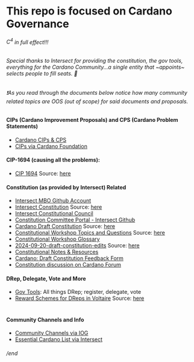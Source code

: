 # This repo is focused on Cardano Governance #

###### $C^4$ in full effect!!!
###### Special thanks to Intersect for providing the constitution, the gov tools, everything for the Cardano Community...a single entity that ~appoints~ selects people to fill seats. 👏
###### ❗As you read through the documents below notice how many community related topics are OOS (out of scope) for said documents and proposals.


#### CIPs (Cardano Improvement Proposals) and CPS (Cardano Problem Statements)
- [Cardano CIPs & CPS](https://github.com/cardano-foundation/CIPs/tree/master)
- [CIPs via Cardano Foundation](https://cips.cardano.org/)

#### CIP-1694 (causing all the problems):
- [CIP 1694](https://github.com/st8tikratio/CCCC/blob/main/1694.md) Source: [here](https://github.com/JaredCorduan/CIPs/blob/voltaire-v1/CIP-1694/README.md?plain=1)

#### Constitution (as provided by Intersect) Related
- [Intersect MBO Github Account](https://github.com/IntersectMBO)
- [Intersect Constitution](https://github.com/st8tikratio/CCCC/blob/main/IntersectConstitution.md) Source: [here](https://docs.intersectmbo.org/cardano/cardano-governance)
- [Intersect Constitutional Council](https://github.com/IntersectMBO/intersect-constitutional-council)
- [Constitution Committee Portal - Intersect Github](https://github.com/IntersectMBO/cc-portal)
- [Cardano Draft Constitution](https://github.com/st8tikratio/CCCC/blob/main/Cardano%20Draft%20Constitution.pdf) Source: [here](https://github.com/IntersectMBO/draft-constitution)
- [Constitutional Workshop Topics and Questions](https://github.com/st8tikratio/CCCC/blob/main/Constitutional%20Workshop%20Topics%20and%20Q's%20-%20Google%20Docs.pdf) Source: [here](https://docs.google.com/document/d/1_aEfTRbAFJebCbg9DiLjBmSuwYfW-i-Rjk1cqXUKrXo/edit?tab=t.0#heading=h.4mdrss2rywz2)
- [Constitutional Workshop Glossary](https://docs.intersectmbo.org/cardano/cardano-governance/cardano-constitution/draft-cardano-constitution/constitutional-workshop-glossary)
- [2024-09-20-draft-constitution-edits](https://github.com/st8tikratio/CCCC/blob/main/2024-09-20-draft-constitution-edits%20-%20Google%20Docs.pdf) Source: [here](https://docs.google.com/document/d/1NrDvbQha7xGE2m83QEQGM6H03edUkMgn-PuoNm1YYUc/edit?pli=1&tab=t.0)
- [Constitutional Notes & Resources](https://docs.google.com/document/d/1J_DEH1L6YBR4dtwFHs418clVooTNLTlWSLra8G3Y-kw/edit?tab=t.0)
- [Cardano: Draft Constitution Feedback Form](https://docs.google.com/forms/d/e/1FAIpQLSck3gj4D9iKw_jJORrBbEQNKWcSDPPl_eu91qtK9XxrkxMw0g/viewform)
- [Constitution discussion on Cardano Forum](https://forum.cardano.org/c/governance/constitution/212)

#### DRep, Delegate, Vote and More
- [Gov Tools](https://gov.tools/): All things DRep; register, delegate, vote
- [Reward Schemes for DReps in Voltaire](https://github.com/st8tikratio/CCon/blob/main/Voltaire%20-%20dRep%20reward%20scheme%20options%20-%20Google%20Docs.pdf) Source: [here](https://docs.google.com/document/d/1_uadn9Ord3mAYQGWHQySR73CQciVk2YNc5rt8npJ6Aw/edit?tab=t.0#heading=h.zdwziyr50kye) 
#
#
#
#
#
#
#
#### Community Channels and Info
- [Community Channels via IOG](https://www.essentialcardano.io/community)
- [Essential Cardano List via Intersect](https://github.com/IntersectMBO/essential-cardano/blob/main/essential-cardano-list.md#the-essential-cardano-list)
###### /end
